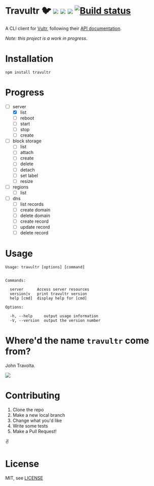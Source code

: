 # Travultr 🐦 [![](https://img.shields.io/npm/v/travultr.svg?maxAge=2592000)](https://npmjs.com/travultr) [![](https://img.shields.io/npm/dm/travultr.svg?maxAge=2592000)](https://npmjs.com/travultr) [![](https://img.shields.io/npm/l/express.svg?maxAge=2592000)](./LICENSE) [![Build status](https://badge.buildkite.com/d339a43f0f35b9a705c81cbe96d7b9f7c17c03991dfe0b49b4.svg)](https://buildkite.com/open-source/travultr)
A CLI client for [Vultr](https://vultr.com), following their [API documentation](https://www.vultr.com/api/).

*Note: this project is a work in progress*.

# Installation
```
npm install travultr
```

# Progress
* [ ] server
  * [x] list
  * [ ] reboot
  * [ ] start
  * [ ] stop
  * [ ] create
* [ ] block storage
  * [ ] list
  * [ ] attach
  * [ ] create
  * [ ] delete
  * [ ] detach
  * [ ] set label
  * [ ] resize
* [ ] regions
  * [ ] list
* [ ] dns
  * [ ] list records
  * [ ] create domain
  * [ ] delete domain
  * [ ] create record
  * [ ] update record
  * [ ] delete record

# Usage
```
Usage: travultr [options] [command]


Commands:

  server      Access server resources
  version|v   print travultr version
  help [cmd]  display help for [cmd]

Options:

  -h, --help     output usage information
  -V, --version  output the version number
```

# Where'd the name `travultr` come from?
John Travolta.

![](https://media.giphy.com/media/hEc4k5pN17GZq/giphy.gif)

# Contributing
1. Clone the repo
2. Make a new local branch
3. Change what you'd like
4. Write some tests
5. Make a Pull Request!

✌️

# License
MIT, see [LICENSE](./LICENSE)
